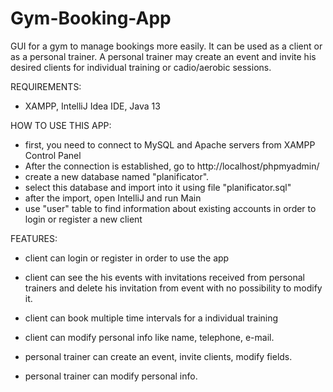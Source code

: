 # Gym-Booking-App
GUI for a gym to manage bookings more easily. It can be used as a client or as a personal trainer. A personal trainer may create an event and invite his desired clients for
individual training or cadio/aerobic sessions.

REQUIREMENTS: 
- XAMPP, IntelliJ Idea IDE, Java 13

HOW TO USE THIS APP:
- first, you need to connect to MySQL and Apache servers from XAMPP Control Panel
- After the connection is established, go to http://localhost/phpmyadmin/
- create a new database named "planificator".
- select this database and import into it using file "planificator.sql"
- after the import, open IntelliJ and run Main
- use "user" table to find information about existing accounts in order to login or register a new client 

FEATURES:
- client can login or register in order to use the app
- client can see the his events with invitations received from personal trainers and delete his invitation from event with no possibility to modify it.
- client can book multiple time intervals for a individual training
- client can modify personal info like name, telephone, e-mail.

- personal trainer can create an event, invite clients, modify fields.
- personal trainer can modify personal info.

